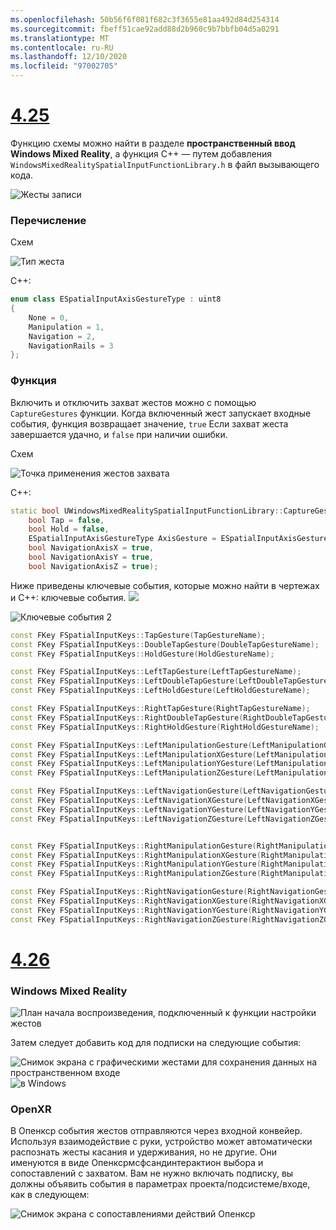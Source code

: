 ```yaml
---
ms.openlocfilehash: 50b56f6f081f682c3f3655e81aa492d84d254314
ms.sourcegitcommit: fbeff51cae92add88d2b960c9b7bbfb04d5a0291
ms.translationtype: MT
ms.contentlocale: ru-RU
ms.lasthandoff: 12/10/2020
ms.locfileid: "97002705"
---
```

# <a name="425"></a>[4.25](#tab/425)

Функцию схемы можно найти в разделе **пространственный ввод Windows Mixed Reality**, а функция C++ — путем добавления `WindowsMixedRealitySpatialInputFunctionLibrary.h` в файл вызывающего кода.

![Жесты записи](../images/unreal/capture-gestures.png)

### <a name="enum"></a>Перечисление
<!-- Deprecated
The `ESPatialInputAxisGestureType` enum describes spatial axis gestures and are [fully documented](../../out-of-scope/deprecated/holograms-211.md).
-->
Схем

![Тип жеста](../images/unreal/gesture-type.png)

C++:
```cpp
enum class ESpatialInputAxisGestureType : uint8
{
    None = 0,
    Manipulation = 1,
    Navigation = 2,
    NavigationRails = 3
};
```

### <a name="function"></a>Функция
Включить и отключить захват жестов можно с помощью `CaptureGestures` функции. Когда включенный жест запускает входные события, функция возвращает значение, `true` Если захват жеста завершается удачно, и `false` при наличии ошибки.

Схем

![Точка применения жестов захвата](../images/unreal/capture-gestures-bp.png)

C++:
```cpp
static bool UWindowsMixedRealitySpatialInputFunctionLibrary::CaptureGestures(
    bool Tap = false,
    bool Hold = false,
    ESpatialInputAxisGestureType AxisGesture = ESpatialInputAxisGestureType::None,
    bool NavigationAxisX = true,
    bool NavigationAxisY = true,
    bool NavigationAxisZ = true);
```

Ниже приведены ключевые события, которые можно найти в чертежах и C++: ключевые события. ![](../images/unreal/key-events.png)

![Ключевые события 2](../images/unreal/key-events2.png)
```cpp
const FKey FSpatialInputKeys::TapGesture(TapGestureName);
const FKey FSpatialInputKeys::DoubleTapGesture(DoubleTapGestureName);
const FKey FSpatialInputKeys::HoldGesture(HoldGestureName);

const FKey FSpatialInputKeys::LeftTapGesture(LeftTapGestureName);
const FKey FSpatialInputKeys::LeftDoubleTapGesture(LeftDoubleTapGestureName);
const FKey FSpatialInputKeys::LeftHoldGesture(LeftHoldGestureName);

const FKey FSpatialInputKeys::RightTapGesture(RightTapGestureName);
const FKey FSpatialInputKeys::RightDoubleTapGesture(RightDoubleTapGestureName);
const FKey FSpatialInputKeys::RightHoldGesture(RightHoldGestureName);

const FKey FSpatialInputKeys::LeftManipulationGesture(LeftManipulationGestureName);
const FKey FSpatialInputKeys::LeftManipulationXGesture(LeftManipulationXGestureName);
const FKey FSpatialInputKeys::LeftManipulationYGesture(LeftManipulationYGestureName);
const FKey FSpatialInputKeys::LeftManipulationZGesture(LeftManipulationZGestureName);

const FKey FSpatialInputKeys::LeftNavigationGesture(LeftNavigationGestureName);
const FKey FSpatialInputKeys::LeftNavigationXGesture(LeftNavigationXGestureName);
const FKey FSpatialInputKeys::LeftNavigationYGesture(LeftNavigationYGestureName);
const FKey FSpatialInputKeys::LeftNavigationZGesture(LeftNavigationZGestureName);


const FKey FSpatialInputKeys::RightManipulationGesture(RightManipulationGestureName);
const FKey FSpatialInputKeys::RightManipulationXGesture(RightManipulationXGestureName);
const FKey FSpatialInputKeys::RightManipulationYGesture(RightManipulationYGestureName);
const FKey FSpatialInputKeys::RightManipulationZGesture(RightManipulationZGestureName);

const FKey FSpatialInputKeys::RightNavigationGesture(RightNavigationGestureName);
const FKey FSpatialInputKeys::RightNavigationXGesture(RightNavigationXGestureName);
const FKey FSpatialInputKeys::RightNavigationYGesture(RightNavigationYGestureName);
const FKey FSpatialInputKeys::RightNavigationZGesture(RightNavigationZGestureName);
```

# <a name="426"></a>[4.26](#tab/426)

### <a name="windows-mixed-reality"></a>Windows Mixed Reality

![План начала воспроизведения, подключенный к функции настройки жестов](../images/unreal-hand-tracking-img-09.png)

Затем следует добавить код для подписки на следующие события:

![Снимок экрана с графическими жестами для сохранения данных на пространственном входе ](../images/unreal/key-events.png)
 ![ в Windows](../images/unreal/key-events2.png)

### <a name="openxr"></a>OpenXR

В Опенкср события жестов отправляются через входной конвейер. Используя взаимодействие с руки, устройство может автоматически распознать жесты касания и удерживания, но не другие. Они именуются в виде Опенксрмсфсандинтерактион выбора и сопоставлений с захватом. Вам не нужно включать подписку, вы должны объявить события в параметрах проекта/подсистеме/входе, как в следующем:

![Снимок экрана с сопоставлениями действий Опенкср](../images/unreal-hand-tracking-img-12.png)

